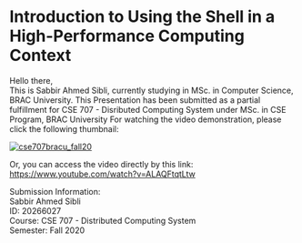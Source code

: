 # Introduction to Using the Shell in a High-Performance Computing Context
Hello there,  
This is Sabbir Ahmed Sibli, currently studying in MSc. in Computer Science, BRAC University.
This Presentation has been submitted as a partial fulfillment for CSE 707 - Disributed Computing System under MSc. in CSE Program, BRAC University
For watching the video demonstration, please click the following thumbnail:

[![cse707bracu_fall20](https://img.youtube.com/vi/ALAQFtqtLtw/0.jpg)](https://www.youtube.com/watch?v=ALAQFtqtLtw)

Or, you can access the video directly by this link: https://www.youtube.com/watch?v=ALAQFtqtLtw

Submission Information:  
Sabbir Ahmed Sibli  
ID: 20266027  
Course: CSE 707 - Distributed Computing System  
Semester: Fall 2020  
